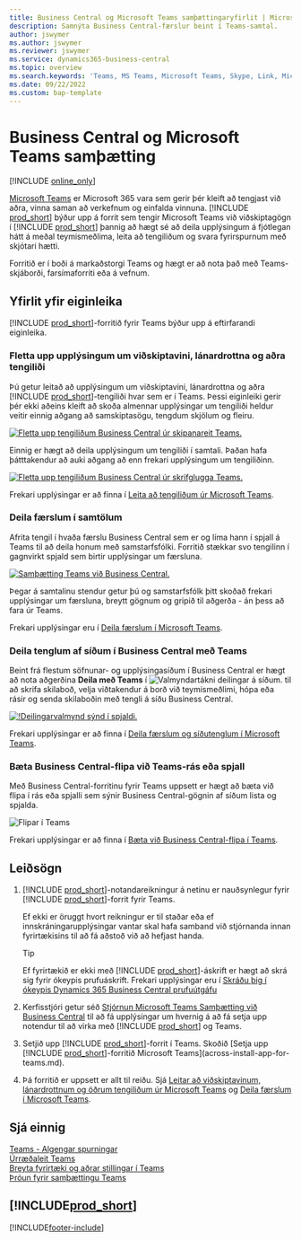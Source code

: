 ```yaml
---
title: Business Central og Microsoft Teams samþættingaryfirlit | Microsoft Docs
description: Samnýta Business Central-færslur beint í Teams-samtal.
author: jswymer
ms.author: jswymer
ms.reviewer: jswymer
ms.service: dynamics365-business-central
ms.topic: overview
ms.search.keywords: 'Teams, MS Teams, Microsoft Teams, Skype, Link, Microsoft 365, collaborate, collaboration, teamwork'
ms.date: 09/22/2022
ms.custom: bap-template
---
```


# <a name="business-central-and-microsoft-teams-integration"></a>Business Central og Microsoft Teams samþætting

[!INCLUDE [online_only](includes/online_only.md)]

[Microsoft Teams](https://www.microsoft.com/en-us/microsoft-365/microsoft-teams) er Microsoft 365 vara sem gerir þér kleift að tengjast við aðra, vinna saman að verkefnum og einfalda vinnuna. [!INCLUDE [prod_short](includes/prod_short.md)] býður upp á forrit sem tengir Microsoft Teams við viðskiptagögn í [!INCLUDE [prod_short](includes/prod_short.md)] þannig að hægt sé að deila upplýsingum á fjótlegan hátt á meðal teymismeðlima, leita að tengiliðum og svara fyrirspurnum með skjótari hætti.

Forritið er í boði á markaðstorgi Teams og hægt er að nota það með Teams-skjáborði, farsímaforriti eða á vefnum.

## <a name="features-overview"></a>Yfirlit yfir eiginleika

[!INCLUDE [prod_short](includes/prod_short.md)]-forritið fyrir Teams býður upp á eftirfarandi eiginleika.

### <a name="look-up-details-of-customers-vendors-and-other-contacts"></a>Fletta upp upplýsingum um viðskiptavini, lánardrottna og aðra tengiliði

Þú getur leitað að upplýsingum um viðskiptavini, lánardrottna og aðra [!INCLUDE [prod_short](includes/prod_short.md)]-tengiliði hvar sem er í Teams. Þessi eiginleiki gerir þér ekki aðeins kleift að skoða almennar upplýsingar um tengiliði heldur veitir einnig aðgang að samskiptasögu, tengdum skjölum og fleiru.

 [![Fletta upp tengiliðum Business Central úr skipanareit Teams.](media/teams-contacts-overview.png)](media/teams-contacts-overview.png#lightbox)

Einnig er hægt að deila upplýsingum um tengiliði í samtali. Þaðan hafa þátttakendur að auki aðgang að enn frekari upplýsingum um tengiliðinn.

 [![Fletta upp tengiliðum Business Central úr skrifglugga Teams.](media/teams-contacts.png)](media/teams-contacts.png#lightbox)

Frekari upplýsingar er að finna í [Leita að tengiliðum úr Microsoft Teams](across-search-contacts-teams.md).

### <a name="share-records-in-conversations"></a>Deila færslum í samtölum

Afrita tengil í hvaða færslu Business Central sem er og líma hann í spjall á Teams til að deila honum með samstarfsfólki. Forritið stækkar svo tengilinn í gagnvirkt spjald sem birtir upplýsingar um færsluna.

[![Samþætting Teams við Business Central.](media/teams-intro-vBC20.png)](media/teams-intro-vBC20.png#lightbox)

Þegar á samtalinu stendur getur þú og samstarfsfólk þitt skoðað frekari upplýsingar um færsluna, breytt gögnum og gripið til aðgerða - án þess að fara úr Teams.

Frekari upplýsingar eru í [Deila færslum í Microsoft Teams](across-working-with-teams.md).

### <a name="share-links-from-pages-in-business-central-to-teams"></a>Deila tenglum af síðum í Business Central með Teams

Beint frá flestum söfnunar- og upplýsingasíðum í Business Central er hægt að nota aðgerðina **Deila með Teams** í ![Valmyndartákni deilingar á síðum.](media/share-icon.png "Deilingarvalmyndin sýnd á spjaldi.") til að skrifa skilaboð, velja viðtakendur á borð við teymismeðlimi, hópa eða rásir og senda skilaboðin með tengli á síðu Business Central.

[![!Deilingarvalmynd sýnd í spjaldi.](media/teams-share-link-v2.png "Deilingarvalmyndin sýnd á spjaldi.")](media/teams-share-link-v2.png#lightbox)

<!--![!The Share menu displayed on a card.](media/teams-share-link.png "The Share menu displayed on a card.")-->

Frekari upplýsingar er að finna í [Deila færslum og síðutenglum í Microsoft Teams](across-working-with-teams.md#share-link).

### <a name="add-a-business-central-tab-to-teams-channel-or-chat"></a>Bæta Business Central-flipa við Teams-rás eða spjall

Með Business Central-forritinu fyrir Teams uppsett er hægt að bæta við flipa í rás eða spjalli sem sýnir Business Central-gögnin af síðum lista og spjalda.

![Flipar í Teams](media/teams-tabs-border.png)

Frekari upplýsingar er að finna í [Bæta við Business Central-flipa í Teams](across-teams-tab.md).

## <a name="get-started"></a>Leiðsögn

1. [!INCLUDE [prod_short](includes/prod_short.md)]-notandareikningur á netinu er nauðsynlegur fyrir [!INCLUDE [prod_short](includes/prod_short.md)]-forrit fyrir Teams.

    Ef ekki er öruggt hvort reikningur er til staðar eða ef innskráningarupplýsingar vantar skal hafa samband við stjórnanda innan fyrirtækisins til að fá aðstoð við að hefjast handa.

    > [!TIP]
    > Ef fyrirtækið er ekki með [!INCLUDE [prod_short](includes/prod_short.md)]-áskrift er hægt að skrá sig fyrir ókeypis prufuáskrift. Frekari upplýsingar eru í [Skráðu þig í ókeypis Dynamics 365 Business Central prufuútgáfu](trial-signup.md)

2. Kerfisstjóri getur séð [Stjórnun Microsoft Teams Samþætting við Business Central](admin-teams-integration.md) til að fá upplýsingar um hvernig á að fá setja upp notendur til að virka með [!INCLUDE [prod_short](includes/prod_short.md)] og Teams.
3. Setjið upp [!INCLUDE [prod_short](includes/prod_short.md)]-forrit í Teams. Skoðið [Setja upp [!INCLUDE [prod_short](includes/prod_short.md)]-forritið Microsoft Teams](across-install-app-for-teams.md).
4. Þá forritið er uppsett er allt til reiðu. Sjá [Leitar að viðskiptavinum, lánardrottnum og öðrum tengiliðum úr Microsoft Teams](across-search-contacts-teams.md) og [Deila færslum í Microsoft Teams](across-working-with-teams.md).

## <a name="see-also"></a>Sjá einnig

[Teams - Algengar spurningar](teams-faq.md)  
[Úrræðaleit Teams](admin-teams-troubleshooting.md)  
[Breyta fyrirtæki og aðrar stillingar í Teams](across-teams-settings.md)  
[Þróun fyrir samþættingu Teams](/dynamics365/business-central/dev-itpro/developer/devenv-develop-for-teams)
  
## [!INCLUDE[prod_short](includes/free_trial_md.md)]  


[!INCLUDE[footer-include](includes/footer-banner.md)]
